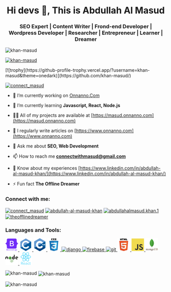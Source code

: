 <h1 align="center">Hi devs 👋, This is Abdullah Al Masud</h1>
<h3 align="center">SEO Expert | Content Writer | Frond-end Developer | Wordpress Developer | Researcher | Entrepreneur | Learner | Dreamer</h3>

<p align="left"> <img src="https://komarev.com/ghpvc/?username=khan-masud&label=Profile%20views&color=b1b40e&style=flat" alt="khan-masud" /> </p>

<p align="left"> <a href="https://github.com/ryo-ma/github-profile-trophy"><img src="https://github-profile-trophy.vercel.app/?username=khan-masud" alt="khan-masud" /></a> </p>
[![trophy](https://github-profile-trophy.vercel.app/?username=khan-masud&theme=onedark)](https://github.com/khan-masud/)

<p align="left"> <a href="https://twitter.com/connect_masud" target="blank"><img src="https://img.shields.io/twitter/follow/connect_masud?logo=twitter&style=for-the-badge" alt="connect_masud" /></a> </p>

- 🔭 I’m currently working on [Onnanno.Com](https://www.onnanno.com)

- 🌱 I’m currently learning **Javascript, React, Node.js**

- 👨‍💻 All of my projects are available at [https://masud.onnanno.com](https://masud.onnanno.com)

- 📝 I regularly write articles on [https://www.onnanno.com](https://www.onnanno.com)

- 💬 Ask me about **SEO, Web Development**

- 📫 How to reach me **connectwithmasud@gmail.com**

- 📄 Know about my experiences [https://www.linkedin.com/in/abdullah-al-masud-khan/](https://www.linkedin.com/in/abdullah-al-masud-khan/)

- ⚡ Fun fact **The Offline Dreamer**

<h3 align="left">Connect with me:</h3>
<p align="left">
<a href="https://twitter.com/connect_masud" target="blank"><img align="center" src="https://raw.githubusercontent.com/rahuldkjain/github-profile-readme-generator/master/src/images/icons/Social/twitter.svg" alt="connect_masud" height="30" width="40" /></a>
<a href="https://linkedin.com/in/abdullah-al-masud-khan" target="blank"><img align="center" src="https://raw.githubusercontent.com/rahuldkjain/github-profile-readme-generator/master/src/images/icons/Social/linked-in-alt.svg" alt="abdullah-al-masud-khan" height="30" width="40" /></a>
<a href="https://fb.com/abdullahalmasud.khan.1" target="blank"><img align="center" src="https://raw.githubusercontent.com/rahuldkjain/github-profile-readme-generator/master/src/images/icons/Social/facebook.svg" alt="abdullahalmasud.khan.1" height="30" width="40" /></a>
<a href="https://instagram.com/theofflinedreamer" target="blank"><img align="center" src="https://raw.githubusercontent.com/rahuldkjain/github-profile-readme-generator/master/src/images/icons/Social/instagram.svg" alt="theofflinedreamer" height="30" width="40" /></a>
</p>

<h3 align="left">Languages and Tools:</h3>
<p align="left"> <a href="https://getbootstrap.com" target="_blank" rel="noreferrer"> <img src="https://raw.githubusercontent.com/devicons/devicon/master/icons/bootstrap/bootstrap-plain-wordmark.svg" alt="bootstrap" width="40" height="40"/> </a> <a href="https://www.cprogramming.com/" target="_blank" rel="noreferrer"> <img src="https://raw.githubusercontent.com/devicons/devicon/master/icons/c/c-original.svg" alt="c" width="40" height="40"/> </a> <a href="https://www.w3schools.com/cpp/" target="_blank" rel="noreferrer"> <img src="https://raw.githubusercontent.com/devicons/devicon/master/icons/cplusplus/cplusplus-original.svg" alt="cplusplus" width="40" height="40"/> </a> <a href="https://www.w3schools.com/css/" target="_blank" rel="noreferrer"> <img src="https://raw.githubusercontent.com/devicons/devicon/master/icons/css3/css3-original-wordmark.svg" alt="css3" width="40" height="40"/> </a> <a href="https://www.djangoproject.com/" target="_blank" rel="noreferrer"> <img src="https://cdn.worldvectorlogo.com/logos/django.svg" alt="django" width="40" height="40"/> </a> <a href="https://firebase.google.com/" target="_blank" rel="noreferrer"> <img src="https://www.vectorlogo.zone/logos/firebase/firebase-icon.svg" alt="firebase" width="40" height="40"/> </a> <a href="https://git-scm.com/" target="_blank" rel="noreferrer"> <img src="https://www.vectorlogo.zone/logos/git-scm/git-scm-icon.svg" alt="git" width="40" height="40"/> </a> <a href="https://www.w3.org/html/" target="_blank" rel="noreferrer"> <img src="https://raw.githubusercontent.com/devicons/devicon/master/icons/html5/html5-original-wordmark.svg" alt="html5" width="40" height="40"/> </a> <a href="https://developer.mozilla.org/en-US/docs/Web/JavaScript" target="_blank" rel="noreferrer"> <img src="https://raw.githubusercontent.com/devicons/devicon/master/icons/javascript/javascript-original.svg" alt="javascript" width="40" height="40"/> </a> <a href="https://www.mongodb.com/" target="_blank" rel="noreferrer"> <img src="https://raw.githubusercontent.com/devicons/devicon/master/icons/mongodb/mongodb-original-wordmark.svg" alt="mongodb" width="40" height="40"/> </a> <a href="https://nodejs.org" target="_blank" rel="noreferrer"> <img src="https://raw.githubusercontent.com/devicons/devicon/master/icons/nodejs/nodejs-original-wordmark.svg" alt="nodejs" width="40" height="40"/> </a> <a href="https://reactjs.org/" target="_blank" rel="noreferrer"> <img src="https://raw.githubusercontent.com/devicons/devicon/master/icons/react/react-original-wordmark.svg" alt="react" width="40" height="40"/> </a> </p>

<p><img align="left" src="https://github-readme-stats.vercel.app/api/top-langs?username=khan-masud&show_icons=true&theme=dark&locale=en&layout=compact" alt="khan-masud" /></p>

<p>&nbsp;<img align="center" src="https://github-readme-stats.vercel.app/api?username=khan-masud&show_icons=true&theme=dark&locale=en" alt="khan-masud" /></p>

<p><img align="center" src="https://github-readme-streak-stats.herokuapp.com/?user=khan-masud&theme=dark" alt="khan-masud" /></p>



